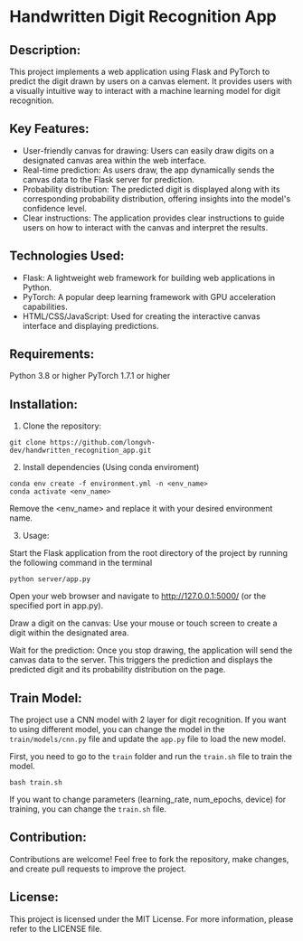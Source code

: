 # Handwritten Digit Recognition App

## Description:

This project implements a web application using Flask and PyTorch to predict the digit drawn by users on a canvas element. It provides users with a visually intuitive way to interact with a machine learning model for digit recognition.

## Key Features:
- User-friendly canvas for drawing: Users can easily draw digits on a designated canvas area within the web interface.
- Real-time prediction: As users draw, the app dynamically sends the canvas data to the Flask server for prediction.
- Probability distribution: The predicted digit is displayed along with its corresponding probability distribution, 
  offering insights into the model's confidence level.
- Clear instructions: The application provides clear instructions to guide users on how to interact with the canvas 
  and interpret the results.

## Technologies Used:
- Flask: A lightweight web framework for building web applications in Python.
- PyTorch: A popular deep learning framework with GPU acceleration capabilities.
- HTML/CSS/JavaScript: Used for creating the interactive canvas interface and displaying predictions.

## Requirements:
Python 3.8 or higher
PyTorch 1.7.1 or higher

## Installation:

1. Clone the repository:

```
git clone https://github.com/longvh-dev/handwritten_recognition_app.git
```

2. Install dependencies (Using conda enviroment)

```
conda env create -f environment.yml -n <env_name>
conda activate <env_name>
```
Remove the <env_name> and replace it with your desired environment name.


3. Usage:

Start the Flask application from the root directory of the project by running the following command in the terminal

```
python server/app.py
```

Open your web browser and navigate to http://127.0.0.1:5000/ (or the specified port in app.py).

Draw a digit on the canvas: Use your mouse or touch screen to create a digit within the designated area.

Wait for the prediction: Once you stop drawing, the application will send the canvas data to the server. This triggers the prediction and displays the predicted digit and its probability distribution on the page.

## Train Model:

The project use a CNN model with 2 layer for digit recognition. If you want to using different model, you can change 
the model in the `train/models/cnn.py` file and update the `app.py` file to load the new model.

First, you need to go to the `train` folder and run the `train.sh` file to train the model.


```
bash train.sh
```

If you want to change parameters (learning_rate, num_epochs, device) for training, you can change the `train.sh` file.


## Contribution:

Contributions are welcome! Feel free to fork the repository, make changes, and create pull requests to improve the project.

## License:

This project is licensed under the MIT License. For more information, please refer to the LICENSE file.